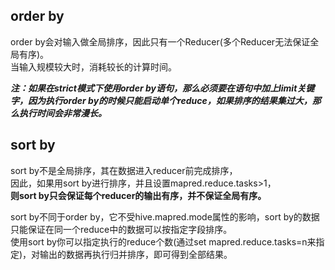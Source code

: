 ## order by
order by会对输入做全局排序，因此只有一个Reducer(多个Reducer无法保证全局有序)。  
当输入规模较大时，消耗较长的计算时间。  

***注：如果在strict模式下使用order by语句，那么必须要在语句中加上limit关键字，因为执行order by的时候只能启动单个reduce，如果排序的结果集过大，那么执行时间会非常漫长。***

## sort by
sort by不是全局排序，其在数据进入reducer前完成排序，  
因此，如果用sort by进行排序，并且设置mapred.reduce.tasks>1，  
**则sort by只会保证每个reducer的输出有序，并不保证全局有序。**  

sort by不同于order by，它不受hive.mapred.mode属性的影响，sort by的数据只能保证在同一个reduce中的数据可以按指定字段排序。  
使用sort by你可以指定执行的reduce个数(通过set mapred.reduce.tasks=n来指定)，对输出的数据再执行归并排序，即可得到全部结果。

